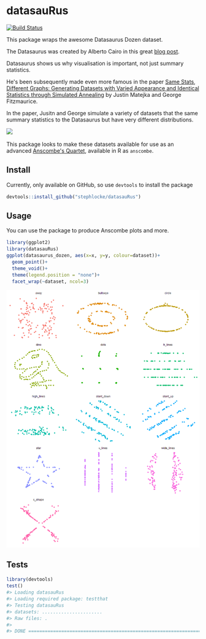 
<!-- README.md is generated from README.Rmd. Please edit that file -->
datasauRus
==========

[![Build Status](https://travis-ci.org/stephlocke/datasauRus.svg?branch=master)](https://travis-ci.org/stephlocke/datasauRus)

This package wraps the awesome Datasaurus Dozen dataset.

The Datasaurus was created by Alberto Cairo in this great [blog post](http://www.thefunctionalart.com/2016/08/download-datasaurus-never-trust-summary.html).

Datasaurus shows us why visualisation is important, not just summary statistics.

He's been subsequently made even more famous in the paper [Same Stats, Different Graphs: Generating Datasets with Varied Appearance and Identical Statistics through Simulated Annealing](https://www.autodeskresearch.com/publications/samestats) by Justin Matejka and George Fitzmaurice.

In the paper, Jusitn and George simulate a variety of datasets that the same summary statistics to the Datasaurus but have very different distributions.

![](https://github.com/stephlocke/lazyCDN/blob/master/DinoSequential.gif?raw=true)

This package looks to make these datasets available for use as an advanced [Anscombe's Quartet](https://en.wikipedia.org/wiki/Anscombe%27s_quartet), available in R as `anscombe`.

Install
-------

Currently, only available on GitHub, so use `devtools` to install the package

``` r
devtools::install_github("stephlocke/datasauRus")
```

Usage
-----

You can use the package to produce Anscombe plots and more.

``` r
library(ggplot2)
library(datasauRus)
ggplot(datasaurus_dozen, aes(x=x, y=y, colour=dataset))+
  geom_point()+
  theme_void()+
  theme(legend.position = "none")+
  facet_wrap(~dataset, ncol=3)
```

![](README/README-unnamed-chunk-2-1.png)

Tests
-----

``` r
library(devtools)
test()
#> Loading datasauRus
#> Loading required package: testthat
#> Testing datasauRus
#> datasets: ......................
#> Raw files: .
#> 
#> DONE ======================================================================
```
